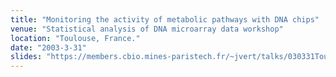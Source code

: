 ```yaml
---
title: "Monitoring the activity of metabolic pathways with DNA chips"
venue: "Statistical analysis of DNA microarray data workshop"
location: "Toulouse, France."
date: "2003-3-31"
slides: "https://members.cbio.mines-paristech.fr/~jvert/talks/030331Toulouse/toulouse/toulouse.pdf"
---
```

